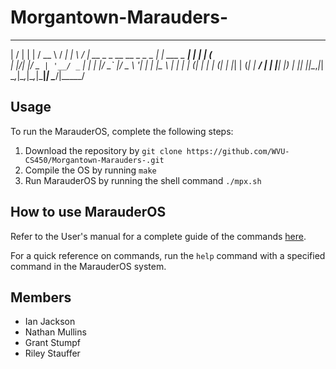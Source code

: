 # Morgantown-Marauders-
  __  __                           _            ____   _____ 
 |  \/  |                         | |          / __ \ / ____|
 | \  / | __ _ _ __ __ _ _   _  __| | ___ _ __| |  | | (___  
 | |\/| |/ _` | '__/ _` | | | |/ _` |/ _ \ '__| |  | |\___ \ 
 | |  | | (_| | | | (_| | |_| | (_| |  __/ |  | |__| |____) |
 |_|  |_|\__,_|_|  \__,_|\__,_|\__,_|\___|_|   \____/|_____/

## Usage
To run the MarauderOS, complete the following steps:
1. Download the repository by `git clone https://github.com/WVU-CS450/Morgantown-Marauders-.git`
2. Compile the OS by running `make`
3. Run MarauderOS by running the shell command `./mpx.sh`

## How to use MarauderOS
Refer to the User's manual for a complete guide of the commands [here](https://github.com/WVU-CS450/Morgantown-Marauders-/blob/main/doc/UserManual.pdf).

For a quick reference on commands, run the `help` command with a specified command in the MarauderOS system.

## Members 
* Ian Jackson
* Nathan Mullins
* Grant Stumpf
* Riley Stauffer